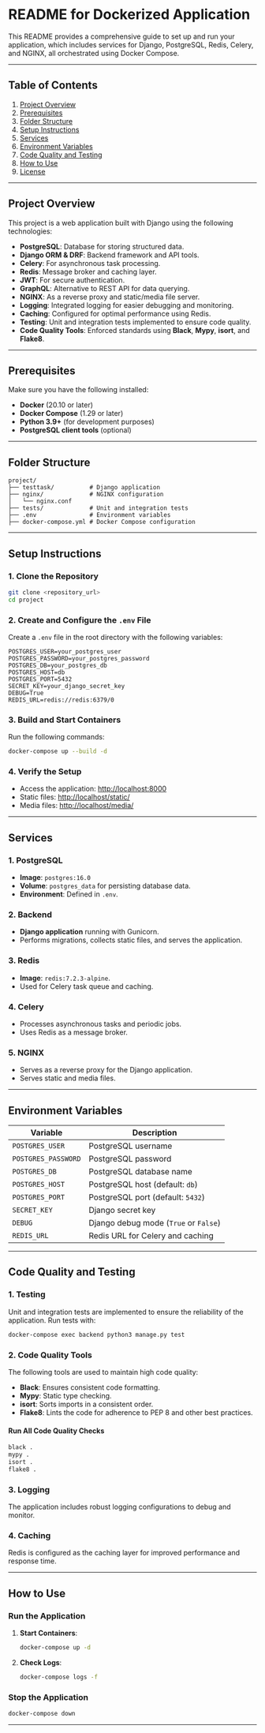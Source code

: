 # README for Dockerized Application

This README provides a comprehensive guide to set up and run your application, which includes services for Django, PostgreSQL, Redis, Celery, and NGINX, all orchestrated using Docker Compose.

---

## Table of Contents

1. [Project Overview](#project-overview)
2. [Prerequisites](#prerequisites)
3. [Folder Structure](#folder-structure)
4. [Setup Instructions](#setup-instructions)
5. [Services](#services)
6. [Environment Variables](#environment-variables)
7. [Code Quality and Testing](#code-quality-and-testing)
8. [How to Use](#how-to-use)
9. [License](#license)

---

## Project Overview

This project is a web application built with Django using the following technologies:
- **PostgreSQL**: Database for storing structured data.
- **Django ORM & DRF**: Backend framework and API tools.
- **Celery**: For asynchronous task processing.
- **Redis**: Message broker and caching layer.
- **JWT**: For secure authentication.
- **GraphQL**: Alternative to REST API for data querying.
- **NGINX**: As a reverse proxy and static/media file server.
- **Logging**: Integrated logging for easier debugging and monitoring.
- **Caching**: Configured for optimal performance using Redis.
- **Testing**: Unit and integration tests implemented to ensure code quality.
- **Code Quality Tools**: Enforced standards using **Black**, **Mypy**, **isort**, and **Flake8**.

---

## Prerequisites

Make sure you have the following installed:
- **Docker** (20.10 or later)
- **Docker Compose** (1.29 or later)
- **Python 3.9+** (for development purposes)
- **PostgreSQL client tools** (optional)

---

## Folder Structure

```plaintext
project/
├── testtask/          # Django application
├── nginx/             # NGINX configuration
│   └── nginx.conf
├── tests/             # Unit and integration tests
├── .env               # Environment variables
├── docker-compose.yml # Docker Compose configuration
```

---

## Setup Instructions

### 1. Clone the Repository
```bash
git clone <repository_url>
cd project
```

### 2. Create and Configure the `.env` File
Create a `.env` file in the root directory with the following variables:
```env
POSTGRES_USER=your_postgres_user
POSTGRES_PASSWORD=your_postgres_password
POSTGRES_DB=your_postgres_db
POSTGRES_HOST=db
POSTGRES_PORT=5432
SECRET_KEY=your_django_secret_key
DEBUG=True
REDIS_URL=redis://redis:6379/0
```

### 3. Build and Start Containers
Run the following commands:
```bash
docker-compose up --build -d
```

### 4. Verify the Setup
- Access the application: [http://localhost:8000](http://localhost:8000)
- Static files: [http://localhost/static/](http://localhost/static/)
- Media files: [http://localhost/media/](http://localhost/media/)

---

## Services

### 1. **PostgreSQL**
- **Image**: `postgres:16.0`
- **Volume**: `postgres_data` for persisting database data.
- **Environment**: Defined in `.env`.

### 2. **Backend**
- **Django application** running with Gunicorn.
- Performs migrations, collects static files, and serves the application.

### 3. **Redis**
- **Image**: `redis:7.2.3-alpine`.
- Used for Celery task queue and caching.

### 4. **Celery**
- Processes asynchronous tasks and periodic jobs.
- Uses Redis as a message broker.

### 5. **NGINX**
- Serves as a reverse proxy for the Django application.
- Serves static and media files.

---

## Environment Variables

| Variable               | Description                          |
|------------------------|--------------------------------------|
| `POSTGRES_USER`        | PostgreSQL username                 |
| `POSTGRES_PASSWORD`    | PostgreSQL password                 |
| `POSTGRES_DB`          | PostgreSQL database name            |
| `POSTGRES_HOST`        | PostgreSQL host (default: `db`)     |
| `POSTGRES_PORT`        | PostgreSQL port (default: `5432`)   |
| `SECRET_KEY`           | Django secret key                   |
| `DEBUG`                | Django debug mode (`True` or `False`) |
| `REDIS_URL`            | Redis URL for Celery and caching    |

---

## Code Quality and Testing

### 1. **Testing**
Unit and integration tests are implemented to ensure the reliability of the application.
Run tests with:
```bash
docker-compose exec backend python3 manage.py test
```

### 2. **Code Quality Tools**
The following tools are used to maintain high code quality:
- **Black**: Ensures consistent code formatting.
- **Mypy**: Static type checking.
- **isort**: Sorts imports in a consistent order.
- **Flake8**: Lints the code for adherence to PEP 8 and other best practices.

#### Run All Code Quality Checks
```bash
black .
mypy .
isort .
flake8 .
```

### 3. **Logging**
The application includes robust logging configurations to debug and monitor.

### 4. **Caching**
Redis is configured as the caching layer for improved performance and response time.

---

## How to Use

### Run the Application
1. **Start Containers**:
   ```bash
   docker-compose up -d
   ```
2. **Check Logs**:
   ```bash
   docker-compose logs -f
   ```

### Stop the Application
```bash
docker-compose down
```

---


